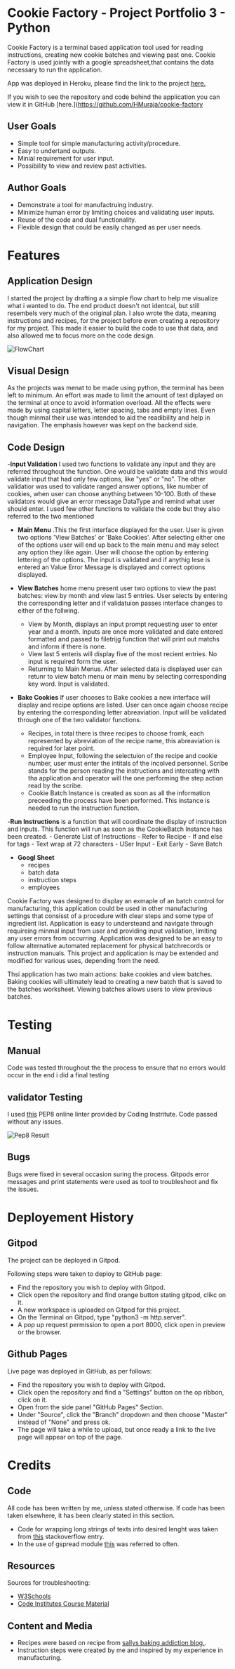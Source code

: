 # **Cookie Factory - Project Portfolio 3 - Python**

Cookie Factory is a terminal based application tool used for reading instructions, creating new cookie batches and viewing past one. Cookie Factory is used jointly with a google spreadsheet,that contains the data necessary to run the application.

App was deployed in Heroku, please find the link to the project [here.](https://cookie-factory.herokuapp.com/)

If you wish to see the repository and code behind the application you can view it in GitHub [here.](https://github.com/HMuraja/cookie-factory

## User Goals
- Simple tool for simple manufacturing activity/procedure.
- Easy to undertand outputs.
- Minial requirement for user input.
- Possibility to view and review past activities.

## Author Goals
- Demonstrate a tool for manufactruing industry.
- Minimize human error by limiting choices and validating user inputs.
- Reuse of the code and dual functionality.
- Flexible design that could be easily changed as per user needs.

# Features
## Application Design 
I started the project by drafting a a simple flow chart to help me visualize what i wanted to do. The end product doesn't not identcal, but still resembels very much of the original plan. I also wrote the data, meaning instructions and recipes, for the project before even creating a repository for my project. This made it easier to build the code to use that data, and also allowed me to focus more on the code design.

![FlowChart](/assets/readme-media/diagram.jpg)
## Visual Design
As the projects was menat to be made using python, the terminal has been left to minimum. An effort was made to limit the amount of text diplayed on the terminal at once to avoid information overload. All the effects were made by using capital letters, letter spacing, tabs and empty lines. Even though minmal their use was intended to aid the readibility and help in navigation. The emphasis however was kept on the backend side.

## Code Design
-__Input Validation__ I used two functions to validate any input and they are referred throughout the function. One would be validate data and this would validate input that had only few options, like "yes" or "no". The other validatior was used to validate ranged answer options, like number of cookies, when user can choose anything between 10-100. Both of these validators would give an error message DataType and remind what user should enter. I used few other functions to validate the code but they also referred to the two mentioned 

- __Main Menu__ .This the first interface displayed for the user. User is given two options 'View Batches' or 'Bake Cookies'.  After selecting either one of the options user will end up back to the main menu and may select any option they like again. User will choose the option by entering lettering of the options. The input is validated and if anythig lese is entered an Value Error Message is displayed and  correct options displayed. 

- __View Batches__ home menu present user two options to view the past batches: view by month and view last 5 entries. User selects by entering the corresponding letter and if validatuion passes interface changes to either of the follwing.
    - View by Month, displays an input prompt requesting user to  enter year and a month. Inputs are once more validated and date entered formatted and passed to filetrijg function that will print out matchs and inform if there is none. 
    - View last 5 enteris will display five of the most recient entries. No input is required form the user.
    - Returning to Main Menus. After selected data is displayed user can retunr to view batch menu or main menu by selecting corresponding key word. Input is validated.

- __Bake Cookies__ If user chooses to Bake cookies a new interface will display and recipe options are listed. User can once again choose recipe by entering the corresponding letter abreaviation. Input will be validated through one of the two validator functions.
    - Recipes, in total there is three recipes to choose fromk, each represented by abreviation of the recipe name, this abreaviation is required for later point.
    - Employee Input, following the selectuion of the recipe and cookie number, user must enter the intitals of the incolved personnel. Scribe stands for the person reading the instructions and intercating with tha application and operator will the one performing the step action read by the scribe.
    - Cookie Batch Instance is created as soon as all the information preceeding the process have been performed. This instance is needed to run the instruction function. 

-__Run Instructions__ is a function that will coordinate the display of instruction and inputs. This function will run as soon as the CookieBatch Instance has been created.
    - Generate List of Instructions
    - Refer to Recipe
    - If and else for tags
    - Text wrap at 72 characters
    - USer Input
    - Exit Early
    - Save Batch
- __Googl Sheet__
    - recipes
    - batch data
    - instruction steps
    - employees

Cookie Factory was designed to display an exmaple of an batch control for manufacturing, this application could be used in other manufacturing settings that consisst of a procedure with clear steps and some type of ingredient list. Application is easy to understeand and navigate through requireing minmal input from user and providing input validation, limiting any user errors from occurring. Application was designed to be an easy to follow alternative automated replacement for physical batchrecords or instruction manuals. This project and application is may be extended and modified for various uses, depending from the need.

Thsi application has two main actions: bake cookies and view batches. Baking cookies will ultimately lead to creating a new batch that is saved to the batches worksheet. Viewing batches allows users to view previous batches.

# Testing
## Manual
Code was tested throughout the the process to ensure that no errors would occur in the end i did a final testing
## validator Testing
I used [this](https://pep8ci.herokuapp.com/) PEP8 online linter provided by Coding Instritute. Code passed without any issues.

![Pep8 Result](/assets/readme-media/cookie-factory-python-linter.png)

## Bugs
Bugs were fixed in several occasion suring the process. Gitpods error messages and print statements were used as tool to troubleshoot and fix the issues.

# Deployement History

## Gitpod
The project can be deployed in Gitpod.

Following steps were taken to deploy to GitHub page:

 - Find the repository you wish to deploy with Gitpod.
 - Click open the repository and find orange button stating gitpod, clikc on it.
 - A new workspace is uploaded on Gitpod for this project.
 - On the Terminal on Gitpod, type "python3 -m http.server".
 - A pop up request permission to open a port 8000, click open in preview or the browser.

## Github Pages
Live page was deployed in GitHub, as per follows:
 - Find the repository you wish to deploy with Gitpod.
 - Click open the repository and find a "Settings" button on the op ribbon, click on it.
 - Open from the side panel "GitHub Pages" Section.
 - Under "Source", click the "Branch" dropdown and then choose "Master" instead of "None" and press ok.
 - The page will take a while to upload, but once ready a link to the live page will appear on top of the page.

# Credits

## Code
All code has been written by me, unless stated otherwise. If code has been taken elsewhere, it has been clearly stated in this section.

- Code for wrapping long strings of texts into desired lenght was taken from [this](https://stackoverflow.com/questions/32122022/split-a-string-into-pieces-of-max-length-x-split-only-at-spaces) stackoverflow entry.
- In the use of gspread module [this](https://docs.gspread.org/en/latest/user-guide.html#getting-all-values-from-a-row-or-a-column) was referred to often. 

## Resources
Sources for troubleshooting:
 - [W3Schools](https://www.w3schools.com/)
 - [Code Institutes Course Material](https://codeinstitute.net/)

## Content and Media
- Recipes were based on recipe from [sallys baking addiction blog.](https://sallysbakingaddiction.com/chewy-chocolate-chip-cookies/).
- Instruction steps were created by me and inspired by my experience in manufacturing.